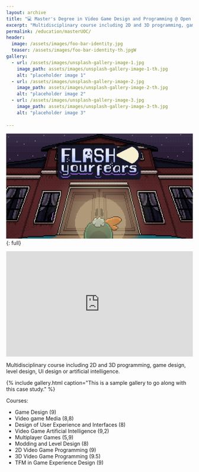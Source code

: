 ```yaml
---
layout: archive
title: "💻 Master's Degree in Video Game Design and Programming @ Open University of Catalonia"
excerpt: "Multidisciplinary course including 2D and 3D programming, game design, level design, UI design or artificial intelligence."
permalink: /education/masterUOC/
header:
  image: /assets/images/foo-bar-identity.jpg
  teaser: /assets/images/foo-bar-identity-th.jpgW
gallery:
  - url: /assets/images/unsplash-gallery-image-1.jpg
    image_path: assets/images/unsplash-gallery-image-1-th.jpg
    alt: "placeholder image 1"
  - url: /assets/images/unsplash-gallery-image-2.jpg
    image_path: assets/images/unsplash-gallery-image-2-th.jpg
    alt: "placeholder image 2"
  - url: /assets/images/unsplash-gallery-image-3.jpg
    image_path: assets/images/unsplash-gallery-image-3-th.jpg
    alt: "placeholder image 3"

---
```


![full](/images/FlashYourFears.jpg){: full}

<!--
<iframe frameborder="0" src="https://itch.io/embed-upload/5465492?color=333333" allowfullscreen="" width="1920" height="1100"><a href="https://cmartinezgom.itch.io/flash-your-fears">Play Flash your Fears on itch.io</a></iframe>
-->

<div style="position: relative; padding-bottom: 56.25%; height: 0; overflow: hidden;">
  <iframe frameborder="0" src="https://itch.io/embed-upload/5465492?color=333333" style="position: absolute; top:0; left: 0; width: 100%; height: 100%;" allowfullscreen=""></iframe>
</div>


Multidisciplinary course including 2D and 3D programming, game design, level design, UI design or artificial intelligence.

{% include gallery.html caption="This is a sample gallery to go along with this case study." %}

Courses:

- Game Design (9)
- Video game Media (8,8)
- Design of User Experience and Interfaces (8)
- Video Game Artificial Intelligence (9,2)
- Multiplayer Games (5,9)
- Modding and Level Design (8)
- 2D Video Game Programming (9)
- 3D Video Game Programming (9.5)
- TFM in Game Experience Design (9)


